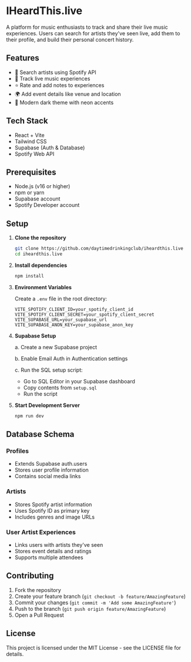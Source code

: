 # IHeardThis.live

A platform for music enthusiasts to track and share their live music experiences. Users can search for artists they've seen live, add them to their profile, and build their personal concert history.

## Features

- 🎵 Search artists using Spotify API
- 🎫 Track live music experiences
- ⭐ Rate and add notes to experiences
- 🌍 Add event details like venue and location
- 🎨 Modern dark theme with neon accents

## Tech Stack

- React + Vite
- Tailwind CSS
- Supabase (Auth & Database)
- Spotify Web API

## Prerequisites

- Node.js (v16 or higher)
- npm or yarn
- Supabase account
- Spotify Developer account

## Setup

1. **Clone the repository**
   ```bash
   git clone https://github.com/daytimedrinkingclub/iheardthis.live
   cd iheardthis.live
   ```

2. **Install dependencies**
   ```bash
   npm install
   ```

3. **Environment Variables**
   
   Create a `.env` file in the root directory:
   ```env
   VITE_SPOTIFY_CLIENT_ID=your_spotify_client_id
   VITE_SPOTIFY_CLIENT_SECRET=your_spotify_client_secret
   VITE_SUPABASE_URL=your_supabase_url
   VITE_SUPABASE_ANON_KEY=your_supabase_anon_key
   ```

4. **Supabase Setup**

   a. Create a new Supabase project
   
   b. Enable Email Auth in Authentication settings
   
   c. Run the SQL setup script:
      - Go to SQL Editor in your Supabase dashboard
      - Copy contents from `setup.sql`
      - Run the script

5. **Start Development Server**
   ```bash
   npm run dev
   ```

## Database Schema

### Profiles
- Extends Supabase auth.users
- Stores user profile information
- Contains social media links

### Artists
- Stores Spotify artist information
- Uses Spotify ID as primary key
- Includes genres and image URLs

### User Artist Experiences
- Links users with artists they've seen
- Stores event details and ratings
- Supports multiple attendees

## Contributing

1. Fork the repository
2. Create your feature branch (`git checkout -b feature/AmazingFeature`)
3. Commit your changes (`git commit -m 'Add some AmazingFeature'`)
4. Push to the branch (`git push origin feature/AmazingFeature`)
5. Open a Pull Request

## License

This project is licensed under the MIT License - see the LICENSE file for details.